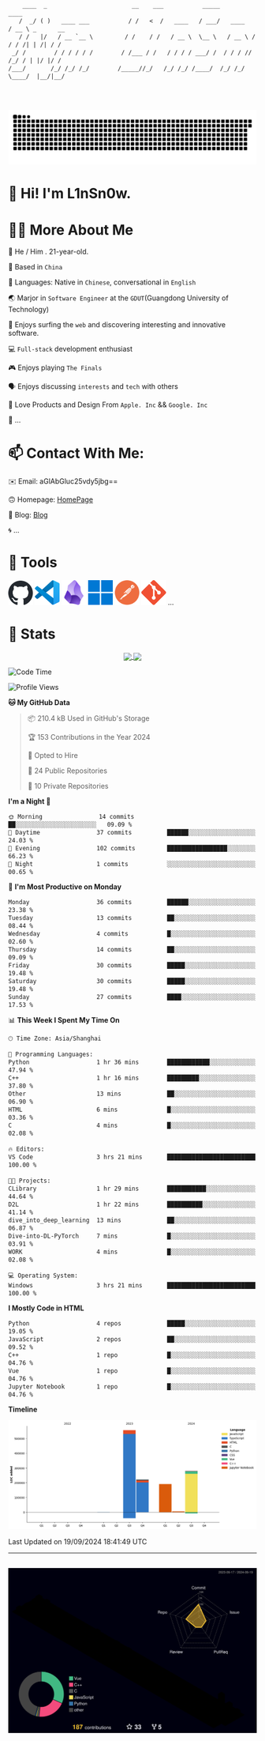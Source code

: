 ```

    ____  _                        __    ___           _____           ____           
   /  _/ ( )   ____ ___           / /   <  /   ____   / ___/   ____   / __ \ _      __
   / /   |/   / __ `__ \         / /    / /   / __ \  \__ \   / __ \ / / / /| | /| / /
 _/ /        / / / / / /        / /___ / /   / / / / ___/ /  / / / // /_/ / | |/ |/ / 
/___/       /_/ /_/ /_/        /_____//_/   /_/ /_/ /____/  /_/ /_/ \____/  |__/|__/  
                                                                                      
                                          

```
##
![](https://raw.githubusercontent.com/lin-snow/lin-snow/output/github-contribution-grid-snake-dark.svg)

# 👋 Hi! I'm L1nSn0w.

# 👨‍💻 More About Me

🤠 He / Him . 21-year-old.

🎈 Based in `China`
  
🤔 Languages: Native in `Chinese`, conversational in `English`

🌏 Marjor in `Software Engineer` at the `GDUT`(Guangdong University of Technology)

🛟 Enjoys surfing the `web` and discovering interesting and innovative software.

💻 `Full-stack` development enthusiast

🎮 Enjoys playing `The Finals`

🗣️ Enjoys discussing `interests` and `tech` with others

👾 Love Products and Design From `Apple. Inc` && `Google. Inc`  

🤪 ...

# 📫 Contact With Me:

✉️ Email: aGlAbGluc25vdy5jbg==

🙃 Homepage: [HomePage](https://linsnow.cn)

📝 Blog: [Blog](https://blog.linsnow.cn)

🌀 ...

# 🔮 Tools

<img src="./icons/github-mark.svg" width="50"  alt="Github"> <img src="./icons/vscode.svg" width="50" alt="VScode"> <img src="./icons/obsidian-logo-gradient.svg" width="50" alt="Obsidian"> <img src="./icons/Windows_logo_-_2021.svg.png" width="50" alt="Windows 11"> <img src="./icons/postman-icon.png" width="50" alt="POSTMAN"> <img src="./icons/Git-Icon-1788C.png" width="50" alt="Git"> ...

# 🍟 Stats

<div style="text-align: center;">
    <a href="https://github.com/lin-snow">
        <img align="center" src="https://githubstat.linsnow.cn/api/top-langs/?username=lin-snow&layout=compact" />
    </a>
    <a href="https://github.com/lin-snow">
        <img align="center" src="https://githubstat.linsnow.cn/api?username=lin-snow&count_private=true&show_icons=true&theme=ambient_gradient" />
    </a>
</div>

<!--START_SECTION:waka-->
![Code Time](http://img.shields.io/badge/Code%20Time-40%20hrs%2042%20mins-blue)

![Profile Views](http://img.shields.io/badge/Profile%20Views-21-blue)

**🐱 My GitHub Data** 

> 📦 210.4 kB Used in GitHub's Storage 
 > 
> 🏆 153 Contributions in the Year 2024
 > 
> 💼 Opted to Hire
 > 
> 📜 24 Public Repositories 
 > 
> 🔑 10 Private Repositories 
 > 
**I'm a Night 🦉** 

```text
🌞 Morning                14 commits          ██░░░░░░░░░░░░░░░░░░░░░░░   09.09 % 
🌆 Daytime                37 commits          ██████░░░░░░░░░░░░░░░░░░░   24.03 % 
🌃 Evening                102 commits         █████████████████░░░░░░░░   66.23 % 
🌙 Night                  1 commits           ░░░░░░░░░░░░░░░░░░░░░░░░░   00.65 % 
```
📅 **I'm Most Productive on Monday** 

```text
Monday                   36 commits          ██████░░░░░░░░░░░░░░░░░░░   23.38 % 
Tuesday                  13 commits          ██░░░░░░░░░░░░░░░░░░░░░░░   08.44 % 
Wednesday                4 commits           █░░░░░░░░░░░░░░░░░░░░░░░░   02.60 % 
Thursday                 14 commits          ██░░░░░░░░░░░░░░░░░░░░░░░   09.09 % 
Friday                   30 commits          █████░░░░░░░░░░░░░░░░░░░░   19.48 % 
Saturday                 30 commits          █████░░░░░░░░░░░░░░░░░░░░   19.48 % 
Sunday                   27 commits          ████░░░░░░░░░░░░░░░░░░░░░   17.53 % 
```


📊 **This Week I Spent My Time On** 

```text
🕑︎ Time Zone: Asia/Shanghai

💬 Programming Languages: 
Python                   1 hr 36 mins        ████████████░░░░░░░░░░░░░   47.94 % 
C++                      1 hr 16 mins        █████████░░░░░░░░░░░░░░░░   37.80 % 
Other                    13 mins             ██░░░░░░░░░░░░░░░░░░░░░░░   06.90 % 
HTML                     6 mins              █░░░░░░░░░░░░░░░░░░░░░░░░   03.36 % 
C                        4 mins              █░░░░░░░░░░░░░░░░░░░░░░░░   02.08 % 

🔥 Editors: 
VS Code                  3 hrs 21 mins       █████████████████████████   100.00 % 

🐱‍💻 Projects: 
CLibrary                 1 hr 29 mins        ███████████░░░░░░░░░░░░░░   44.64 % 
D2L                      1 hr 22 mins        ██████████░░░░░░░░░░░░░░░   41.14 % 
dive_into_deep_learning  13 mins             ██░░░░░░░░░░░░░░░░░░░░░░░   06.87 % 
Dive-into-DL-PyTorch     7 mins              █░░░░░░░░░░░░░░░░░░░░░░░░   03.91 % 
WORK                     4 mins              █░░░░░░░░░░░░░░░░░░░░░░░░   02.08 % 

💻 Operating System: 
Windows                  3 hrs 21 mins       █████████████████████████   100.00 % 
```

**I Mostly Code in HTML** 

```text
Python                   4 repos             █████░░░░░░░░░░░░░░░░░░░░   19.05 % 
JavaScript               2 repos             ██░░░░░░░░░░░░░░░░░░░░░░░   09.52 % 
C++                      1 repo              █░░░░░░░░░░░░░░░░░░░░░░░░   04.76 % 
Vue                      1 repo              █░░░░░░░░░░░░░░░░░░░░░░░░   04.76 % 
Jupyter Notebook         1 repo              █░░░░░░░░░░░░░░░░░░░░░░░░   04.76 % 
```



**Timeline**

![Lines of Code chart](https://raw.githubusercontent.com/lin-snow/lin-snow/main/assets/bar_graph.png)


 Last Updated on 19/09/2024 18:41:49 UTC
<!--END_SECTION:waka-->



---
##
![](./profile-3d-contrib/profile-night-rainbow.svg)
